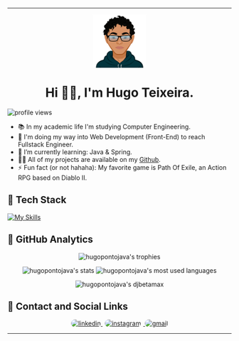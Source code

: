 <div align="center">
  <span>
    <hr>
  </span> 
  <img align="center" src="avatar-img.svg" alt="avatar picture" height="120px">
  <h1>
    Hi 👋🏽, I'm Hugo Teixeira.
  </h1>
</div>

 ![profile views](https://komarev.com/ghpvc/?username=hugopontojava&amp;color=green)

* 📚 In my academic life I'm studying Computer Engineering.
* 🔭 I'm doing my way into Web Development (Front-End) to reach Fullstack Engineer.
* 🌱 I’m currently learning: Java & Spring.
* 👨‍💻 All of my projects are available on my [Github](https://github.com/hugopontojava/projects).
* ⚡ Fun fact (or not hahaha): My favorite game is Path Of Exile, an Action RPG based on Diablo II.

## 🚀 Tech Stack
    
  [![My Skills](https://skillicons.dev/icons?i=html,css,bootstrap,js,angular,java,spring,mysql,git,github,vscode,figma,aws&theme=dark)](https://skillicons.dev)

## 🤖 GitHub Analytics

<div>
  <p align="center">
    <img src="https://github-profile-trophy.vercel.app/?username=hugopontojava&theme=onestar&border_radius=25px&hide_border=true&no-frame=true&no-bg=true&&rank=-C&row=1" alt="hugopontojava's trophies">
    <div>
      <p align="center">
        <img align="top" src="https://github-readme-stats.vercel.app/api?username=hugopontojava&layout=compact&amp&count_private=true&show_icons=true&theme=vision-friendly-dark&hide_title=true&hide=contribs&border_radius=25px&hide_border=true" width="340px" height="115px" alt="hugopontojava's stats">
        <img align="top" src="https://github-readme-stats.vercel.app/api/top-langs/?username=hugopontojava&layout=compact&amp&count_private=true&show_icons=true&theme=vision-friendly-dark&hide_title=true&border_radius=25px&hide_border=true" width="300px"  alt="hugopontojava's most used languages">
        <p align="center">
        <img src="https://github-readme-streak-stats.herokuapp.com/?user=hugopontojava&theme=vision-friendly-dark&border_radius=25px&hide_border=true" width="340px" alt="hugopontojava's djbetamax">
        </p>
      </p>
    </div>
  </p>
</div>

## 📱 Contact and Social Links

<div>
  <p align="center">
    <a href="https://www.linkedin.com/in/hugo.java/" rel="noopener noreferrer" target="_blank">
      <img src="https://img.shields.io/badge/Linkedin-%230077B5.svg?style=for-the-badge&logo=linkedin&logoColor=white" style="border-radius: 25px" alt="linkedin">
    </a>
    <a href="https://www.instagram.com/hugopontojava/" rel="noopener noreferrer" target="_blank">
      <img src="https://img.shields.io/badge/Instagram-%23E4405F.svg?style=for-the-badge&logo=Instagram&logoColor=white" style="border-radius: 25px; margin: 0 5px 0 5px;" alt="instagram">
    </a>
    <a href="mailto:hugots23@gmail.com?subject=Contact&body=Hi, I'm...">
      <img src="https://img.shields.io/badge/Mail me-D14836?style=for-the-badge&logo=gmail&logoColor=white" style="border-radius: 25px" alt="gmail">
    </a>
  </p>
</div>
<span>
  <hr>
</span>
